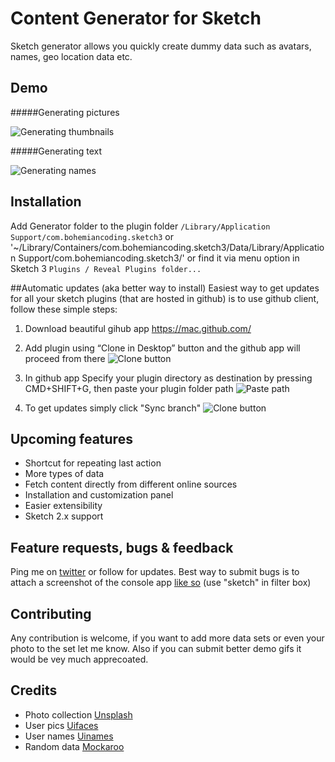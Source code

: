 Content Generator for Sketch
============================

Sketch generator allows you quickly create dummy data such as avatars, names, geo location data etc.

## Demo
#####Generating pictures

![Generating thumbnails](https://raw.githubusercontent.com/timuric/Content-generator-for-sketch-app/master/tutorial/userpics.gif)

#####Generating text

![Generating names](https://raw.githubusercontent.com/timuric/Content-generator-for-sketch-app/master/tutorial/names.gif)


## Installation
Add Generator folder to the plugin folder `/Library/Application Support/com.bohemiancoding.sketch3` or '~/Library/Containers/com.bohemiancoding.sketch3/Data/Library/Application Support/com.bohemiancoding.sketch3/' or find it via menu option in Sketch 3 `Plugins / Reveal Plugins folder...`

##Automatic updates (aka better way to install)
Easiest way to get updates for all your sketch plugins (that are hosted in github) is to use github client, follow these simple steps:

1. Download beautiful gihub app https://mac.github.com/

2. Add plugin using “Clone in Desktop” button and the github app will proceed from there
![Clone button](https://raw.githubusercontent.com/timuric/Content-generator-for-sketch-app/master/tutorial/clone.png)

3. In github app Specify your plugin directory as destination by pressing CMD+SHIFT+G, then paste your plugin folder path
![Paste path](https://raw.githubusercontent.com/timuric/Content-generator-for-sketch-app/master/tutorial/path.png)

4. To get updates simply click "Sync branch"
![Clone button](https://raw.githubusercontent.com/timuric/Content-generator-for-sketch-app/master/tutorial/sync.png)

## Upcoming features
* Shortcut for repeating last action
* More types of data
* Fetch content directly from different online sources 
* Installation and customization panel
* Easier extensibility
* Sketch 2.x support

## Feature requests, bugs & feedback

Ping me on [twitter](http://twitter.com/timur_carpeev) or follow for updates.
Best way to submit bugs is to attach a screenshot of the console app [like so](https://www.dropbox.com/s/qsy8uafncw91t6p/Screenshot%202014-04-25%2013.06.40.png) (use "sketch" in filter box)

## Contributing
Any contribution is welcome, if you want to add more data sets or even your photo to the set let me know. Also if you can submit better demo gifs it would be vey much apprecoated.

## Credits
* Photo collection [Unsplash](http://unsplash.com/)
* User pics [Uifaces](http://uifaces.com/)
* User names [Uinames](http://uinames.com/)
* Random data [Mockaroo](mockaroo.com)
